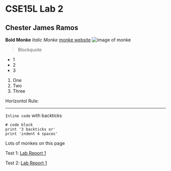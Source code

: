 # CSE15L Lab 2
## Chester James Ramos
**Bold Monke**
*Italic Monke*
[monke website](https://cjramosucsd.github.io/cse15l-lab-reports/)
![image of monke](https://cdn.vox-cdn.com/thumbor/h5QribQQUz3SbtfcKoJoWrwNZm0=/0x0:666x444/920x613/filters:focal(266x140:372x246):format(webp)/cdn.vox-cdn.com/uploads/chorus_image/image/59491841/Macaca_nigra_self-portrait__rotated_and_cropped_.0.jpg)

> Blockquote

* 1
* 2
* 3

1. One
2. Two 
3. Three

Horizontol Rule:

*** 

`Inline code` with backticks

```
# code block
print '3 backticks or'
print 'indent 4 spaces'
```

Lots of monkes on this page 

Test 1:
[Lab Report 1](lab-report-1-week-2.html)


Test 2:
[Lab Report 1](https://<cjramosUCSD>.github.io/<your-lab-reports-repo>/lab-report-1-week-2.html) 


